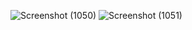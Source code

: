 ![Screenshot (1050)](https://github.com/user-attachments/assets/865fe4cf-f5a6-4299-a744-9485e2371da6)
![Screenshot (1051)](https://github.com/user-attachments/assets/7b63a641-5efb-4f44-8c56-6188be81ee18)
